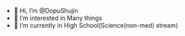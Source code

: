 - 👋 Hi, I’m @DopuShujin
- 👀 I’m interested in Many things
- 🌱 I’m currently in High School(Science(non-med) stream)
